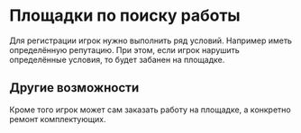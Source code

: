 # Площадки по поиску работы
Для регистрации игрок нужно выполнить ряд условий. Например иметь определённую репутацию. При этом, если игрок нарушить определённые условия, то будет забанен на площадке.  

## Другие возможности
Кроме того игрок может сам заказать работу на площадке, а конкретно ремонт комплектующих.